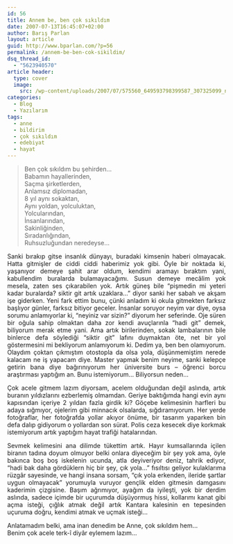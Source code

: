 ```yaml
---
id: 56
title: Annem be, ben çok sıkıldım
date: 2007-07-13T16:45:07+02:00
author: Barış Parlan
layout: article
guid: http://www.bparlan.com/?p=56
permalink: /annem-be-ben-cok-sikildim/
dsq_thread_id:
  - "5623940570"
article header:
  type: cover
  image:
    src: /wp-content/uploads/2007/07/575560_649593798399587_307325099_n-e1424073863190.jpg
categories:
  - Blog
  - Yazılarım
tags:
  - anne
  - bildirim
  - çok sıkıldım
  - edebiyat
  - hayat
---
```


> Ben çok sıkıldım bu şehirden&#8230;  
> Babamın hayallerinden,  
> Saçma şirketlerden,  
> Anlamsız diplomadan,  
> 8 yıl aynı sokaktan,  
> Aynı yoldan, yolculuktan,  
> Yolcularından,  
> İnsanlarından,  
> Sakinliğinden,  
> Sıradanlığından,  
> Ruhsuzluğundan neredeyse&#8230;

<p align="justify">
  Sanki bırakıp gitse insanlık dünyayı, buradaki kimsenin haberi olmayacak. Hatta gitmişler de ciddi ciddi haberimiz yok gibi. Öyle bir noktada ki, yaşanıyor demeye şahit arar oldum, kendimi aramayı bıraktım yani, kabullendim buralarda bulamayacağımı. Susun demeye mecâlim yok mesela, zaten ses çıkarabilen yok. Artık güneş bile &#8220;pişmedin mi yeteri kadar buralarda? siktir git artık uzaklara&#8230;&#8221; diyor sanki her sabah ve akşam işe giderken. Yeni fark ettim bunu, çünki anladım ki okula gitmekten farksız başlıyor günler, farksız bitiyor geceler. İnsanlar soruyor neyim var diye, oysa sorumu anlamıyorlar ki, &#8220;neyiniz var sizin?&#8221; diyorum her seferinde. Oje süren bir oğula sahip olmaktan daha zor kendi avuçlarınla &#8220;hadi git&#8221; demek, biliyorum merak etme yani. Ama artık birilerinden, sokak lambalarının bile binlerce defa söylediği &#8220;siktir git&#8221; lafını duymaktan öte, net bir yol göstermesini mi bekliyorum anlamıyorum ki. Dedim ya, ben ben olamıyorum. Olaydım çoktan çıkmıştım otostopla da olsa yola, düşünmemiştim nerede kalacam ne iş yapacam diye. Master yapmak benim neyime, sanki kelepçe getirin bana diye bağırınıyorum her üniversite burs &#8211; öğrenci borcu araştırması yaptığım an. Bunu istemiyorum&#8230; Biliyorsun neden&#8230;
</p>

<p style="text-align: justify;">
  Çok acele gitmem lazım diyorsam, acelem olduğundan değil aslında, artık buranın yıldızlarını ezberlemiş olmamdan. Geriye baktığımda hangi evin aynı kapısından içeriye 2 yıldan fazla girdik ki? Göçebe kelimesinin harfleri bu adaya sığmıyor, ojelerim gibi minnacık olsalarda, sığdıramıyorum. Her yerde fotoğraflar, her fotoğrafda yollar akıyor önüme, bir tasarım yaparken bin defa dalıp gidiyorum o yollardan son sürat. Polis ceza kesecek diye korkmak istemiyorum artık yaptığım hayat trafiği hatalarından.
</p>

<p style="text-align: justify;">
  Sevmek kelimesini ana dilimde tükettim artık. Hayır kumsallarında içilen biranın tadına doyum olmuyor belki onlara diyeceğim bir şey yok ama, öyle bakınca boş boş iskelenin ucunda, atla deyiveriyor deniz, tahrik ediyor, &#8220;hadi bak daha gördüklern hiç bir şey, çık yola&#8230;&#8221; fısıltısı geliyor kulaklarıma rüzgâr sayesinde, ve hangi insana sorsam, &#8220;çık yola erkenden, ileride şartlar uygun olmayacak&#8221; yorumuyla vuruyor gençlik elden gitmesin damgasını kaderimin çizgisine. Başım ağrımıyor, ayağım da iyileşti, yok bir derdim aslında, sadece içimde bir uçurumda düşüyormuş hissi, kollarımı kanat gibi açma isteği, çığlık atmak değil artık Kantara kalesinin en tepesinden uçuruma doğru, kendimi atmak ve uçmak isteği&#8230;
</p>

Anlatamadım belki, ama inan denedim be Anne, çok sıkıldım hem&#8230;  
Benim çok acele terk-î diyâr eylemem lazım&#8230;

